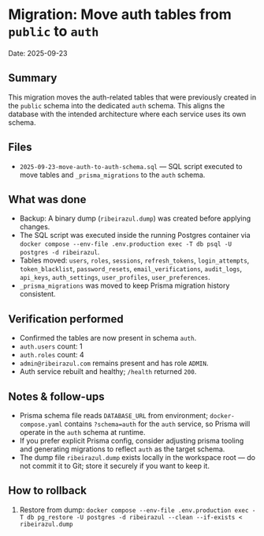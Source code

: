 # Migration: Move auth tables from `public` to `auth`

Date: 2025-09-23

Summary
-------
This migration moves the auth-related tables that were previously created in the `public` schema into the dedicated `auth` schema. This aligns the database with the intended architecture where each service uses its own schema.

Files
-----
- `2025-09-23-move-auth-to-auth-schema.sql` — SQL script executed to move tables and `_prisma_migrations` to the `auth` schema.

What was done
-------------
- Backup: A binary dump (`ribeirazul.dump`) was created before applying changes.
- The SQL script was executed inside the running Postgres container via `docker compose --env-file .env.production exec -T db psql -U postgres -d ribeirazul`.
- Tables moved: `users`, `roles`, `sessions`, `refresh_tokens`, `login_attempts`, `token_blacklist`, `password_resets`, `email_verifications`, `audit_logs`, `api_keys`, `auth_settings`, `user_profiles`, `user_preferences`.
- `_prisma_migrations` was moved to keep Prisma migration history consistent.

Verification performed
----------------------
- Confirmed the tables are now present in schema `auth`.
- `auth.users` count: 1
- `auth.roles` count: 4
- `admin@ribeirazul.com` remains present and has role `ADMIN`.
- Auth service rebuilt and healthy; `/health` returned `200`.

Notes & follow-ups
------------------
- Prisma schema file reads `DATABASE_URL` from environment; `docker-compose.yaml` contains `?schema=auth` for the `auth` service, so Prisma will operate in the `auth` schema at runtime.
- If you prefer explicit Prisma config, consider adjusting prisma tooling and generating migrations to reflect `auth` as the target schema.
- The dump file `ribeirazul.dump` exists locally in the workspace root — do not commit it to Git; store it securely if you want to keep it.

How to rollback
---------------
1. Restore from dump: `docker compose --env-file .env.production exec -T db pg_restore -U postgres -d ribeirazul --clean --if-exists < ribeirazul.dump`
